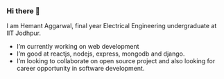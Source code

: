 ### Hi there 👋

<!--
**Hemantaggarwa/Hemantaggarwa** is a ✨ _special_ ✨ repository because its `README.md` (this file) appears on your GitHub profile. -->

I am Hemant Aggarwal, final year Electrical Engineering undergraduate at IIT Jodhpur.

- I’m currently working on web development
- I’m good at reactjs, nodejs, express, mongodb and django.
- I’m looking to collaborate on open source project and also looking for career opportunity in software development.
